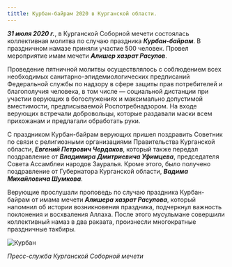 ```yaml
---
tittle: Курбан-байрам 2020 в Курганской области.
---
```


***31 июля 2020 г.***, в Курганской Соборной мечети состоялась коллективная молитва по случаю праздника ***Курбан-байрам***. В праздничном намазе приняли участие 500 человек. 
Провел мероприятие имам мечети ***Алишер хазрат Расулов***.

Проведение пятничной молитвы осуществлялось с соблюдением всех необходимых санитарно-эпидемиологических предписаний Федеральной службы по надзору в сфере защиты прав потребителей 
и благополучия человека, в том числе — социальной дистанции при участии верующих в богослужениях и максимально допустимой вместимости, предписываемой Роспотребнадзором. 
На входе верующих встречали добровольцы, которые раздавали маски всем прихожанам и предлагали обработать руки.

С праздником Курбан-байрам верующих пришел поздравить Советник по связи с религиозными организациями Правительства Курганской области, ***Евгений Петрович Чердаков***, который 
также передал поздравление от ***Владимира Дмитриевича Уфимцева***, председателя Совета Ассамблеи народов Зауралья. Кроме этого, было получено поздравление от Губернатора Курганской 
области, ***Вадима Михайловича Шумкова***.

Верующие прослушали проповедь по случаю праздника Курбан-байрам от имама мечети ***Алишера хазрат Расулова***, который напомнил об истории возникновения праздника, подчеркнул 
важность поклонения и восхваления Аллаха. После этого мусульмане совершили коллективный намаз в два ракаата, произнесли многократные праздничные такбиры.

![Курбан](./eid.jpg)

*Пресс-служба Курганской Соборной мечети*
